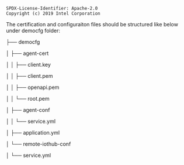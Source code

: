 ```text
SPDX-License-Identifier: Apache-2.0
Copyright (c) 2019 Intel Corporation
```

The certification and configuraiton files should be structured like below under democfg folder:

├── democfg

│ ├── agent-cert

│ │ ├── client.key

│ │ ├── client.pem

│ │ ├── openapi.pem

│ │ └── root.pem

│ ├── agent-conf

│ │ └── service.yml

│ ├── application.yml

│ └── remote-iothub-conf

│ └── service.yml

